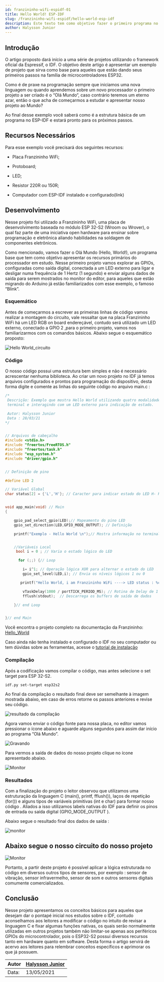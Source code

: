 ```yaml
---
id: franzininho-wifi-espidf-01
title: Hello World! ESP-IDF
slug: /franzininho-wifi-espidf/hello-world-esp-idf
description: Este texto tem como objetivo fazer o primeiro programa no ESP-IDF para a Franzininho WIFI
author: Halysson Junior
---
```


## Introdução

O artigo proposto dará início a uma série de projetos utilizando o framework oficial da Espressif, o IDF. O objetivo deste artigo é apresentar um exemplo de projeto que sirva como base para aqueles que estão dando seus primeiros passos na família de microcontroladores ESP32.

Como é de praxe na programação sempre que iniciamos uma nova linguagem ou quando aprendemos sobre um novo processador o primeiro projeto a ser criado é o “Olá Mundo“, caso contrário teremos um eterno azar, então o que acha de começarmos a estudar e apresentar nosso projeto ao Mundo?

Ao final desse exemplo você saberá como é a estrutura básica de um programa no ESP-IDF e estará pronto para os próximos passos.

## Recursos Necessários

Para esse exemplo você precisará dos seguintes recursos:

- Placa Franzininho WiFi;

- Protoboard;

- LED;

- Resistor 220R ou 150R;

- Computador com ESP-IDF instalado e configurado(link)

## Desenvolvimento

Nesse projeto foi utilizado a Franzininho WiFi, uma placa de desenvolvimento baseada no módulo ESP 32-S2 (Wroom ou Wrover), o qual faz parte de uma iniciativa open hardware para ensinar sobre programação e eletrônica aliando habilidades na soldagem de componentes eletrônicos.

Como mencionado, vamos fazer o Olá Mundo (Hello, World!), um programa base que tem como objetivo apresentar os recursos primários do processador em estudo. Nesse primeiro projeto vamos explorar as GPIOs, configuradas como saída digital, conectada a um LED externo para ligar e desligar numa frequência de 1 Hertz (1 segundo) e enviar alguns dados de saída para serem mostrados no monitor do editor, para aqueles que estão migrando do Arduino já estão familiarizados com esse exemplo, o famoso “Blink”.

### Esquemático

Antes de começarmos a escrever as primeiras linhas de código vamos realizar a montagem do circuito, vale ressaltar que na placa Franzininho WiFi há um LED RGB on board endereçável, contudo será utilizado um LED externo, conectado a GPIO 2 ,para o primeiro projeto, vamos nos familiarizarmos com os comandos básicos. Abaixo segue o esquemático proposto:

![Hello World_circuito](img/0x01-Hello-world/01-esquematico.jpg)

### Código

O nosso código possui uma estrutura bem simples e não é necessário acrescentar nenhuma biblioteca. Ao criar um novo projeto no IDF já temos arquivos configurados e prontos para programação do dispositivo, desta forma digite e comente as linhas do seguinte código no arquivo main.c :

```c
/*
 Descrição: Exemplo que mostra Hello World utilizando quatro modalidade de saída de dados por meio do
 terminal e interagindo com um LED externo para indicação de estado.

 Autor: Halysson Junior
 Data : 28/03/21
*/


// Arquivos de cabeçalho
#include <stdio.h>
#include "freertos/FreeRTOS.h"
#include "freertos/task.h"
#include "esp_system.h"
#include "driver/gpio.h"


// Definição de pino

#define LED 2

// Variável Global
char status[2] = {'L','H'}; // Caracter para indicar estado do LED H- HIGH e L - LOW


void app_main(void) // Main
{

    gpio_pad_select_gpio(LED);// Mapeamento do pino LED
    gpio_set_direction(LED,GPIO_MODE_OUTPUT); // Definição

    printf("Exemplo - Hello World \n");// Mostra informação no terminal


    //Variáveis Local
     bool i = 0 ; // Varia o estado lógico do LED

      for (;;) {// Loop

        i= i^1; // Operação lógica XOR para alternar o estado do LED
        gpio_set_level(LED,i); // Envia os níveis lógicos 1 ou 0

       printf("Hello World, i am Franzininho WiFi ----> LED status : %c \n", status[i]);

        vTaskDelay(1000 / portTICK_PERIOD_MS); // Rotina de Delay de 1 segundo
        fflush(stdout);  // Descarrega os buffers de saída de dados   

    }// end Loop


}// end Main
```

Você encontra o projeto completo na documentação da Franzininho: [Hello_World](https://github.com/Franzininho/exemplos-esp-idf)

Caso ainda não tenha instalado e configurado o IDF no seu computador ou tem dúvidas sobre as ferramentas, acesse o [tutorial de instalação](https://franzininho.github.io/docs-franzininho-site/docs/franzininho-wifi-espidf/primeiros-passos)

### Compilação

Após a codificação vamos compilar o código, mas antes selecione o set target para ESP 32-S2.

`idf.py set-target esp32s2`

Ao final da compilação o resultado final deve ser semelhante à imagem mostrada abaixo, em caso de erros retorne os passos anteriores e revise seu código.

![resultado da compilação](img/0x01-Hello-world/02-compilacao.png)

Agora  vamos enviar o código fonte para nossa placa, no editor vamos pressionar o ícone abaixo e aguarde alguns segundos para assim dar início ao programa “Olá Mundo”.

![Gravando](img/0x01-Hello-world/03-flash.png)

Para vermos a saída de dados do nosso projeto clique no ícone apresentado abaixo.

![Monitor](img/0x01-Hello-world/04-monitorar.png)

### Resultados

Com a finalização do projeto o leitor observou que utilizamos uma estruturação da linguagem C (main(), printf, fflush()), laços de repetição (for()) e alguns tipos de variáveis primitivas (int e char) para formar nosso código . Aliados a isso utilizamos labels nativas do IDF para definir os pinos de entrada ou saída digital (GPIO_MODE_OUTPUT ).

Abaixo segue o resultado final dos dados de saída :

![monitor](img/0x01-Hello-world/05-monitor.png)

## Abaixo segue o nosso circuito do nosso projeto

![Monitor](img/0x01-Hello-world/06-circuito-montado.png)

Portanto, a partir deste projeto é possível aplicar a lógica estruturada no código em diversos outros tipos de sensores, por exemplo : sensor de vibração, sensor infravermelho, sensor de som e outros sensores digitais comumente comercializados.

## Conclusão

Nesse projeto apresentamos os conceitos básicos para aqueles que desejam dar o pontapé inicial nos estudos sobre o IDF, contudo aconselhamos aos leitores a modificar o código no intuito de revisar a linguagem C e fixar algumas funções nativas, os quais serão normalmente utilizadas em outros projetos também não limitar-se apenas aos periféricos GPIOs do microcontrolador, pois o ESP32-S2 possui diversos recursos tanto em hardware quanto em software. Desta forma o artigo servirá de acervo aos leitores para relembrar conceitos específicos e aprimorar os que já possuem.

| Autor | [Halysson Junior](https://github.com/halyssonJr) |
|-------|-------------|
| Data: | 13/05/2021  |

